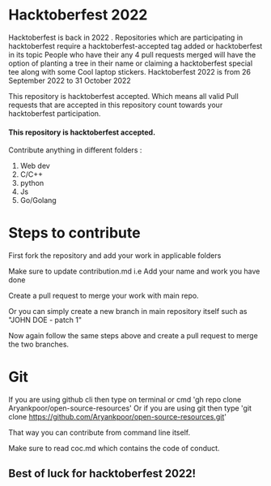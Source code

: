 
# Hacktoberfest 2022
Hacktoberfest is back in 2022 . Repositories which are participating in hacktoberfest require a hacktoberfest-accepted tag added or hacktoberfest in its topic
People who have their any 4 pull requests merged will have the option of planting a tree in their name or claiming a hacktoberfest special tee along with some 
Cool laptop stickers. Hacktoberfest 2022 is from 26 September 2022 to 31 October 2022

This repository is hacktoberfest accepted. Which means all valid
Pull requests that are accepted in this repository count towards your hacktoberfest participation.
#### This repository is hacktoberfest accepted.
Contribute anything in different folders :
1. Web dev
2. C/C++
3. python
4. Js
5. Go/Golang

# Steps to contribute
First fork the repository and add your work in applicable folders

Make sure to update contribution.md i.e Add your name and work you have done

Create a pull request to merge your work with main repo.

Or you can simply create a new branch in main repository itself such as "JOHN DOE - patch 1"

Now again follow the same steps above and create a pull request to merge the two branches.

# Git
If you are using github cli then type on terminal or cmd 'gh repo clone Aryankpoor/open-source-resources'
Or if you are using git then type 'git clone https://github.com/Aryankpoor/open-source-resources.git'

That way you can contribute from command line itself.

Make sure to read coc.md which contains the code of conduct.

## Best of luck for hacktoberfest 2022!
